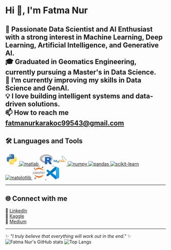 # Hi 👋, I'm Fatma Nur 


🚀 Passionate **Data Scientist** and **AI Enthusiast** with a strong interest in **Machine Learning, Deep Learning, Artificial Intelligence, and Generative AI**.  
🎓 Graduated in **Geomatics Engineering**, currently pursuing a **Master's in Data Science**.  
🌱 I’m currently improving my skills in **Data Science** and **GenAI**.  
💡 I love building intelligent systems and data-driven solutions.  
📫 How to reach me fatmanurkarakoc99543@gmail.com
---

## 🛠️ Languages and Tools
<p align="left">
  <!-- Python -->
  <a href="https://www.python.org" target="_blank" rel="noreferrer">
    <img src="https://raw.githubusercontent.com/devicons/devicon/master/icons/python/python-original.svg" alt="python" width="40" height="40"/>
  </a>
  <!-- MATLAB -->
  <a href="https://www.mathworks.com/products/matlab.html" target="_blank" rel="noreferrer">
    <img src="https://upload.wikimedia.org/wikipedia/commons/2/21/Matlab_Logo.png" alt="matlab" width="40" height="40"/>
  </a>
  <!-- R -->
  <a href="https://www.r-project.org/" target="_blank" rel="noreferrer">
    <img src="https://raw.githubusercontent.com/devicons/devicon/master/icons/r/r-original.svg" alt="r" width="40" height="40"/>
  </a>
  <!-- SQL -->
  <a href="https://www.mysql.com/" target="_blank" rel="noreferrer">
    <img src="https://raw.githubusercontent.com/devicons/devicon/master/icons/mysql/mysql-original-wordmark.svg" alt="sql" width="40" height="40"/>
  </a>
  <!-- NumPy -->
  <a href="https://numpy.org/" target="_blank" rel="noreferrer">
    <img src="https://raw.githubusercontent.com/numpy/numpy/main/branding/icons/numpylogo.svg" alt="numpy" width="40" height="40"/>
  </a>
  <!-- Pandas -->
  <a href="https://pandas.pydata.org/" target="_blank" rel="noreferrer">
    <img src="https://pandas.pydata.org/static/img/pandas_mark.svg" alt="pandas" width="40" height="40"/>
  </a>
  <!-- scikit-learn -->
  <a href="https://scikit-learn.org/" target="_blank" rel="noreferrer">
    <img src="https://upload.wikimedia.org/wikipedia/commons/0/05/Scikit_learn_logo_small.svg" alt="scikit-learn" width="40" height="40"/>
  </a>
  <!-- Matplotlib -->
  <a href="https://matplotlib.org/" target="_blank" rel="noreferrer">
    <img src="https://matplotlib.org/stable/_static/logo2.svg" alt="matplotlib" width="40" height="40"/>
  </a>
  <!-- Jupyter Notebook -->
  <a href="https://jupyter.org/" target="_blank" rel="noreferrer">
    <img src="https://raw.githubusercontent.com/devicons/devicon/master/icons/jupyter/jupyter-original-wordmark.svg" alt="jupyter" width="40" height="40"/>
  </a>
  <!-- VS Code -->
  <a href="https://code.visualstudio.com/" target="_blank" rel="noreferrer">
    <img src="https://raw.githubusercontent.com/devicons/devicon/master/icons/vscode/vscode-original.svg" alt="vscode" width="40" height="40"/>
  </a>
</p>

---

## 🌐 Connect with me
🔗 [LinkedIn](https://www.linkedin.com/in/fatma-nur-karako%C3%A7-426a4723b/)  
🔗 [Kaggle](https://www.kaggle.com/fatmanurkarakoc)  
🔗 [Medium](https://medium.com/@fatmanurkarakoc99543)



---

✨ *"I truly believe that everything will work out in the end."* ✨
![Fatma Nur's GitHub stats](https://github-readme-stats.vercel.app/api?username=fatmanurkarakoc99&show_icons=true&hide_title=true&count_private=true&hide=prs&theme=radical)
![Top Langs](https://github-readme-stats.vercel.app/api/top-langs/?username=fatmanurkarakoc99&langs_count=10&layout=compact&theme=radical)
